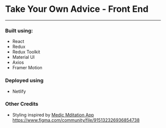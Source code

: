 # Take Your Own Advice - Front End

---

### Built using:

- React
- Redux
- Redux Toolkit
- Material UI
- Axios
- Framer Motion

### Deployed using

- Netlify

### Other Credits

- Styling inspired by [Medic Mditation App](https://www.figma.com/community/file/915132326936854738) https://www.figma.com/community/file/915132326936854738
